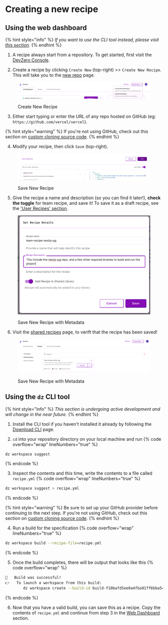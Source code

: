 # Creating a new recipe

## Using the web dashboard

{% hint style="info" %}
_If you want to use the CLI tool instead, please visit [this section](#using-the-dz-cli-tool)._
{% endhint %}

1. A recipe always start from a repository. To get started, first visit the [DevZero Console](devzero.io/dashboard). 

2. Create a recipe by clicking `Create New` (top-right) >> `Create New Recipe`. This will take you to the [new repo](https://www.devzero.io/dashboard/new/repo) page.
<figure><img src="../.gitbook/assets/create-new-recipe.png" alt=""><figcaption><p>Create New Recipe</p></figcaption></figure>

3. Either start typing or enter the URL of any repo hosted on GitHub (eg: `https://github.com/vercel/vercel`). 

{% hint style="warning" %}
If you're not using GitHub, check out this section on [custom cloning source code](code.md#advanced-custom-ways-of-clone-code).
{% endhint %}

4. Modify your recipe, then click `Save` (top-right).
<figure><img src="../.gitbook/assets/save-new-recipe.png" alt=""><figcaption><p>Save New Recipe</p></figcaption></figure>

5. Give the recipe a name and description (so you can find it later!), **check the toggle** for team recipe, and save it! To save it as a draft recipe, see the ['User Recipes' section](types.md#user-or-draft-recipes).
<figure><img src="../.gitbook/assets/save-new-recipe-with-metadata.png" alt=""><figcaption><p>Save New Recipe with Metadata</p></figcaption></figure>

6. Visit the [shared recipes](https://www.devzero.io/dashboard/recipes#shared) page, to verift that the recipe has been saved!
<figure><img src="../.gitbook/assets/saved-recipes-list.png" alt=""><figcaption><p>Save New Recipe with Metadata</p></figcaption></figure>


## Using the `dz` CLI tool

{% hint style="info" %}
_This section is undergoing active development and will change in the near future._
{% endhint %}

1. Install the CLI tool if you haven't installed it already by following the [Download CLI](../getting-started/install-devzero/download.md) page.

2. `cd` into your repository directory on your local machine and run
{% code overflow="wrap" lineNumbers="true" %}
```bash
dz workspace suggest
```
{% endcode %}

3. Inspect the contents and this time, write the contents to a file called `recipe.yml`
{% code overflow="wrap" lineNumbers="true" %}
```bash
dz workspace suggest > recipe.yml
```
{% endcode %}

{% hint style="warning" %}
Be sure to set up your GitHub provider before continuing to the next step. If you're not using GitHub, check out this section on [custom cloning source code](code.md#advanced-custom-ways-of-clone-code).
{% endhint %}

4. Run a build for the specification
{% code overflow="wrap" lineNumbers="true" %}
```bash
dz workspace build --recipe-file=recipe.yml
```
{% endcode %}

5. Once the build completes, there will be output that looks like this
{% code overflow="wrap" %}
```bash
🚀	Build was successful!
👉	To launch a workspace from this build:
		dz workspace create --build-id build-f10bafd5ee0a4fba91ff6bba54f23e9c --recipe-id recipe-9a33ea10b2554b00ae7e73c02b341048
```
{% endcode %}

6. Now that you have a valid build, you can save this as a recipe. Copy the contents of `recipe.yml` and continue from step 3 in the [Web Dashboard](#using-the-web-dashboard) section.
